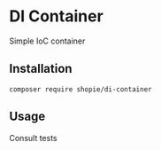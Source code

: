# DI Container

Simple IoC container

## Installation

```
composer require shopie/di-container
```

## Usage

Consult tests